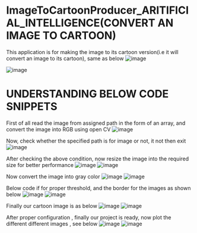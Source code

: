 # ImageToCartoonProducer_ARITIFICIAL_INTELLIGENCE(CONVERT AN IMAGE TO CARTOON)

This application is for making the image to its cartoon version(i.e it will convert an image to its cartoon), same as below
![image](https://user-images.githubusercontent.com/104202659/182670230-948efaa4-9fff-4f76-9a3d-633085459d25.png)


![image](https://user-images.githubusercontent.com/104202659/182670426-4534a793-eae5-412f-886a-3cb25818b00c.png)



#  UNDERSTANDING BELOW CODE SNIPPETS


First of all read the image from assigned path in the form of an array, and convert the image into RGB using open CV
![image](https://user-images.githubusercontent.com/104202659/182670649-6457bac5-d38f-4d71-b63b-32371ed5e2ae.png)


Now, check whether the specified path is for image or not, it not then exit
![image](https://user-images.githubusercontent.com/104202659/182671097-7d6adf3e-eb62-4cd3-afc1-9cc900c77448.png)


After checking the above condition, now resize the image into the required size for better performance
![image](https://user-images.githubusercontent.com/104202659/182671278-67c4a9cd-37cc-4f79-ba69-fbc9abe47990.png)
![image](https://user-images.githubusercontent.com/104202659/182671426-55e1a0a0-9938-4efa-a313-6adcf89e058f.png)



Now convert the image into gray color
![image](https://user-images.githubusercontent.com/104202659/182671534-f315b6da-56b9-4854-9664-183dd7b68e63.png)
![image](https://user-images.githubusercontent.com/104202659/182671559-9184261f-2102-4b06-a4b2-de4880d45083.png)



Below code if for proper threshold, and the border for the images as shown below
![image](https://user-images.githubusercontent.com/104202659/182671808-5d72e86b-1615-4c3b-ba15-bcb6729c8759.png)
![image](https://user-images.githubusercontent.com/104202659/182671834-b4784924-5cb4-4af9-93c9-c8016076a5b6.png)


Finally our cartoon image is as below
![image](https://user-images.githubusercontent.com/104202659/182672177-c799921e-12e7-4e72-827e-e2ec89cc4b2f.png)
![image](https://user-images.githubusercontent.com/104202659/182672194-79a9a961-3ffb-4db4-ab8c-9ddd21733b0b.png)




After proper configuration , finally our project is ready, now plot the different different images , see below
![image](https://user-images.githubusercontent.com/104202659/182672029-2bfdcfde-be18-4ece-950c-a230743601f4.png)
![image](https://user-images.githubusercontent.com/104202659/182672064-f186648a-1023-41ee-b9bf-159fca272880.png)





